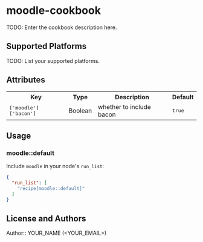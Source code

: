 # moodle-cookbook

TODO: Enter the cookbook description here.

## Supported Platforms

TODO: List your supported platforms.

## Attributes

<table>
  <tr>
    <th>Key</th>
    <th>Type</th>
    <th>Description</th>
    <th>Default</th>
  </tr>
  <tr>
    <td><tt>['moodle']['bacon']</tt></td>
    <td>Boolean</td>
    <td>whether to include bacon</td>
    <td><tt>true</tt></td>
  </tr>
</table>

## Usage

### moodle::default

Include `moodle` in your node's `run_list`:

```json
{
  "run_list": [
    "recipe[moodle::default]"
  ]
}
```

## License and Authors

Author:: YOUR_NAME (<YOUR_EMAIL>)
